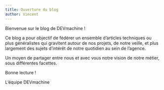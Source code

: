 ```yaml
---
title: Ouverture du blog
author: Vincent
---
```

Bienvenue sur le blog de DEVmachine !

Ce blog a pour objectif de fédérer un ensemble d’articles techniques ou plus généralistes qui gravitent autour de nos projets, de notre veille, et plus largement des sujets d’intérêt de notre quotidien au sein de l’agence.

Un moyen de partager entre nous et avec vous notre vision de notre métier, sous différentes facettes.

Bonne lecture !   

L’équipe DEVmachine


